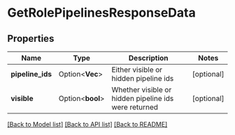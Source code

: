 # GetRolePipelinesResponseData

## Properties

Name | Type | Description | Notes
------------ | ------------- | ------------- | -------------
**pipeline_ids** | Option<**Vec<f64>**> | Either visible or hidden pipeline ids | [optional]
**visible** | Option<**bool**> | Whether visible or hidden pipeline ids were returned | [optional]

[[Back to Model list]](../README.md#documentation-for-models) [[Back to API list]](../README.md#documentation-for-api-endpoints) [[Back to README]](../README.md)


